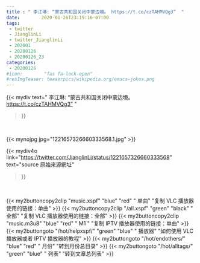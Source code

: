 ```yaml
---
title : " 李江琳: “蒙古共和国关闭中蒙边境。 https://t.co/czTAHMVQg3”  "
date:        2020-01-26T23:19:16-07:00
tags:
 - twitter
 - JianglinLi
 - twitter_JianglinLi
 - 202001
 - 20200126
 - 20200126_23
categories:
 - 20200126
#icon:        "fas fa-lock-open"
#resImgTeaser: teaserpics/wikipedia.org/emacs-jokes.png
---
```


{{< mydiv text=" 李江琳: “蒙古共和国关闭中蒙边境。 https://t.co/czTAHMVQg3”  "
>}}
<br>


 {{< mynojpg jpg="1221657326660333568.1.jpg" >}}<br> 



{{< mydiv4o link="https://twitter.com/JianglinLi/status/1221657326660333568"
text="source 原始來源網址"
>}}


<br>

{{< my2buttoncopy2clip "music.xspf"        "blue"   "red"    " 单曲"  "复制 VLC 播放器使用的链接：单曲" >}} {{< my2buttoncopy2clip "/all.xspf"         "green"  "black"  " 全部"  "复制 VLC 播放器使用的链接：全部" >}} {{< my2buttoncopy2clip "music.m3u8"        "blue"   "red"    " M1 "    "复制 IPTV 播放器使用的链接：单曲" >}} {{< my2buttongoto      "/hot/helpxspf/"    "green"  "blue"   " 播放器" "如何使用 VLC 播放器或者 IPTV 播放器的教程" >}} {{< my2buttongoto      "/hot/endothers/"   "blue"   "red"    " 月份"   "转到月份总目录" >}} {{< my2buttongoto      "/hot/alltags/"     "green"  "blue"   " 列表"   "转到文章总列表" >}} 
